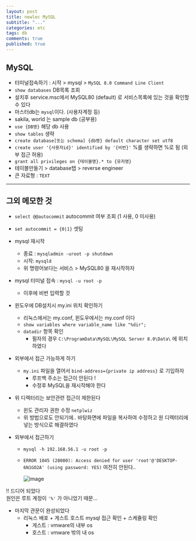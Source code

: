 ```yaml
---
layout: post
title: newlec MySQL
subtitle: "..."
categories: etc
tags: db
comments: true
published: true
---
```


## MySQL

- 터미널접속하기 : 시작 > mysql > `MySQL 8.0 Command Line Client`
- `show databases` DB목록 조회
- 설치후 service.msc에서 MySQL80 (default) 로 서비스목록에 있는 것을 확인할 수 있다
- 마스터db는 `mysql`이다. (사용자계정 등)
- sakila, world 는 sample db (공부용)
- `use {DB명}` 해당 db 사용
- `show tables` 생략
- `create database[또는 schema] {db명} default character set utf8`
- `create user '{사용자id}' identified by '{비번}'` %를 생략하면 %로 됨 (외부 접근 허용)
- `grant all privileges on {테이블명}.* to {유저명}`
- 테이블만들기 > database탭 > reverse engineer
- 큰 자료형 : `TEXT`

---

## 그외 메모한 것

- `select @@autocommit` autocommit 여부 조회 (1 사용, 0 미사용)
- `set autocommit = {0|1}` 셋팅

- mysql 재시작

  - 종료 : `mysqladmin -uroot -p shutdown `
  - 시작: `mysqld`
  - 위 명령어보다는 서비스 > MySQL80 을 재시작하자

- mysql 터미널 접속 : `mysql -u root -p`

  - 이후에 비번 입력할 것

- 윈도우에 DB설치시 my.ini 위치 확인하기

  - 리눅스에서는 my.conf, 윈도우에서는 my.conf 이다
  - `show variables where variable_name like "%dir";`
  - `datadir` 항목 확인
    - 필자의 경우 `C:\ProgramData\MySQL\MySQL Server 8.0\Data\` 에 위치하였다

- 외부에서 접근 가능하게 하기

  - `my.ini` 파일을 열어서 `bind-address={private ip address}` 로 기입하자
    - 루프백 주소는 접근이 안된다 !
    - 수정후 MySQL을 재시작해야 한다

- 위 디렉터리는 보안관련 접근이 제한된다

  - 윈도 관리자 권한 수정 `netplwiz`
  - 위 방법으로도 안되기에.. 바탕화면에 파일을 복사하여 수정하고 원 디렉터리에 넣는 방식으로 해결하였다

- 외부에서 접근하기

  - `mysql -h 192.168.56.1 -u root -p`
  - `ERROR 1045 (28000): Access denied for user 'root'@'DESKTOP-6N1GO2A' (using password: YES)`
    여전히 안된다..

    ![image](https://user-images.githubusercontent.com/66164361/128830752-4ac2642e-53c7-4d2b-83f0-a8005a0196f5.png)

!! 드디어 되었다  
원인은 루트 계정이 `'%'` 가 아니었기 때문...

- 마지막 관문이 완성되었다
  - 리눅스 배포 + 게스트 호스트 mysql 접근 확인 + 스케쥴링 확인
    - 게스트 : vmware의 내부 os
    - 호스트 : vmware 밖의 내 os
